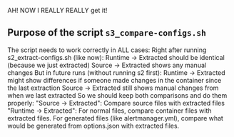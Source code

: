 AH! NOW I REALLY REALLY get it!

## Purpose of the script `s3_compare-configs.sh`

The script needs to work correctly in ALL cases:
Right after running s2_extract-configs.sh (like now):
Runtime → Extracted should be identical (because we just extracted)
Source → Extracted shows any manual changes
But in future runs (without running s2 first):
Runtime → Extracted might show differences if someone made changes in the container since the last extraction
Source → Extracted still shows manual changes from when we last extracted
So we should keep both comparisons and do them properly:
"Source → Extracted": Compare source files with extracted files
"Runtime → Extracted": For normal files, compare container files with extracted files. For generated files (like alertmanager.yml), compare what would be generated from options.json with extracted files.


